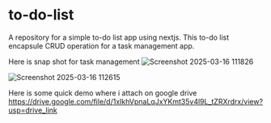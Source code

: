 # to-do-list
A repository for a simple to-do list app using nextjs. This to-do list encapsule CRUD operation for a task management app.

Here is snap shot for task management
![Screenshot 2025-03-16 111826](https://github.com/user-attachments/assets/d066e17d-fb69-4c0d-ac2d-25a60c2b418d)

![Screenshot 2025-03-16 112615](https://github.com/user-attachments/assets/b2d065ed-afa9-40df-b0e3-6075bd0eea93)

Here is some quick demo where i attach on google drive
https://drive.google.com/file/d/1xIkhVpnaLqJxYKmt35v4l9L_tZRXrdrx/view?usp=drive_link
